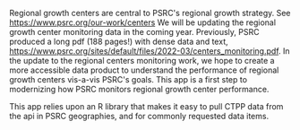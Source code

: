 Regional growth centers are central to PSRC's regional growth strategy. See https://www.psrc.org/our-work/centers We will be updating the regional growth center monitoring data in the coming year. Previously, PSRC produced a long pdf (188 pages!) with dense data and text, https://www.psrc.org/sites/default/files/2022-03/centers_monitoring.pdf. In the update to the regional centers monitoring work, we hope to create a more accessible data product to understand the performance of regional growth centers vis-a-vis PSRC's goals. This app is a first step to modernizing how PSRC monitors regional growth center performance.

This app relies upon an R library that makes it easy to pull CTPP data from the api in PSRC geographies, and for commonly requested data items.
